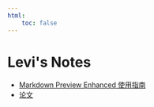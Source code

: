 ```yaml
---
html:
    toc: false
---
```


# Levi's Notes

- [Markdown Preview Enhanced 使用指南](https://leetah666.github.io/Notes/mpe_guide)
- [论文](https://leetah666.github.io/Notes/papers)